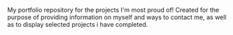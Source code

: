 My portfolio repository for the projects I'm most proud of!
Created for the purpose of providing information on myself and ways to contact me, 
as well as to display selected projects i have completed.
